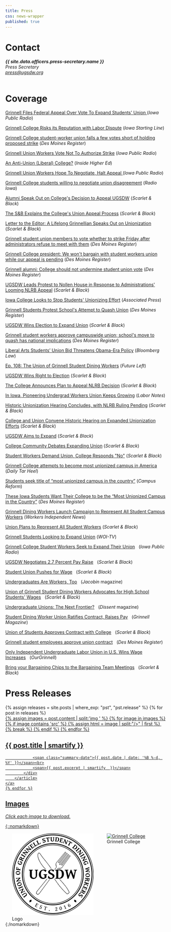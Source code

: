 ```yaml
---
title: Press
css: news-wrapper
published: true
---
```

<h1>Contact</h1>
<address>
<b>{{ site.data.officers.press-secretary.name }}</b>&nbsp;<br>
<i>Press Secretary</i><br>
<a href="mailto:press@ugsdw.org">press@ugsdw.org</a><br>
</address>
<br>

# Coverage

[Grinnell Files Federal Appeal Over Vote To Expand Students' Union ](http://www.iowapublicradio.org/post/grinnell-files-federal-appeal-over-vote-expand-students-union#stream/0) (*Iowa Public Radio*)

[Grinnell College Risks its Reputation with Labor Dispute](https://iowastartingline.com/2018/12/09/grinnell-college-risks-its-reputation-with-labor-dispute/?utm_source=rss&utm_medium=rss&utm_campaign=grinnell-college-risks-its-reputation-with-labor-dispute) (*Iowa Starting Line*)

[Grinnell College student-worker union falls a few votes short of holding proposed strike](https://www.desmoinesregister.com/story/news/2018/12/07/grinnell-college-student-worker-union-strike-protests-ugsdw-national-labor-relations-board/2243801002/) (*Des Moines Register*)

[Grinnell Union Workers Vote Not To Authorize Strike](http://www.iowapublicradio.org/post/grinnell-union-workers-vote-not-authorize-strike) (*Iowa Public Radio*)

[An Anti-Union (Liberal) College?](https://www.insidehighered.com/news/2018/12/07/grinnell-administrators-appeal-student-workers-union) (*Inside Higher Ed*)

[Grinnell Union Workers Hope To Negotiate, Halt Appeal ](http://www.iowapublicradio.org/post/grinnell-union-workers-hope-negotiate-halt-appeal#stream/0) (*Iowa Public Radio*)

[Grinnell College students willing to negotiate union disagreement](https://www.radioiowa.com/2018/12/07/grinnell-college-students-willing-to-negotiate-union-disagreement/) (*Radio Iowa*)

[Alumni Speak Out on College's Decision to Appeal UGSDW](http://www.thesandb.com/news/alumni-speak-out-on-colleges-decision-to-appeal-ugsdw.html) (*Scarlet & Black*)

[The S&B Explains the College's Union Appeal Process](http://www.thesandb.com/news/the-sb-explains-the-colleges-union-appeal-process.html) (*Scarlet & Black*)

[Letter to the Editor: A Lifelong Grinnellian Speaks Out on Unionization](http://www.thesandb.com/article/letter-to-the-editor-a-lifelong-grinnellian-speaks-out-on-unionization.html) (*Scarlet & Black*)

[Grinnell student union members to vote whether to strike Friday after administrators refuse to meet with them](https://www.desmoinesregister.com/story/news/education/2018/12/06/union-grinnell-college-student-workers-unionize-iowa-nlrb-labor-relations-board-university-school/2230009002/) (*Des Moines Register*) 

[Grinnell College president: We won't bargain with student workers union while our appeal is pending](https://www.desmoinesregister.com/story/news/education/2018/12/05/union-grinnell-college-student-workers-unionize-iowa-nlrb-labor-relations-board-university-school/2218061002/) (*Des Moines Register*)

[Grinnell alumni: College should not undermine student union vote](https://www.desmoinesregister.com/story/opinion/columnists/2018/12/03/grinnell-alumni-college-should-not-undermine-student-union-vote-labor-organization-nlrb/2190900002/) (*Des Moines Register*)

[UGSDW Leads Protest to Nollen House in Response to Administrations' Looming NLRB Appeal](http://www.thesandb.com/article/ugsdw-leads-protest-to-nollen-house-in-response-to-administrations-nlrb-appeal.html) (*Scarlet & Black*)

[Iowa College Looks to Stop Students' Unionizing Effort](https://apnews.com/9444e248fd704b8f90bf9fca30532cbc) (*Associated Press*)

[Grinnell Students Protest School's Attempt to Quash Union](https://www.desmoinesregister.com/videos/news/2018/11/30/grinnell-students-protest-schools-attempt-quash-union/2164932002/?fbclid=IwAR0b7xEBRKhW3mVQwHkNqAMILyN52PGm44vJ6Y_lboDY_BStbt8vEoily3g) (*Des Moines Register*)

[UGSDW Wins Election to Expand Union](http://www.thesandb.com/news/ugsdw-wins-election-to-expand-union.html) (*Scarlet & Black*)

[Grinnell student workers approve campuswide union; school's move to quash has national implications](https://www.desmoinesregister.com/story/news/education/2018/11/29/union-grinnell-college-student-workers-unionize-iowa-nlrb-labor-relations-board-university-school/2143732002/) (*Des Moines Register*)

[Liberal Arts Students’ Union Bid Threatens Obama-Era Policy](https://news.bloomberglaw.com/daily-labor-report/liberal-arts-students-union-bid-threatens-obama-era-policy) (*Bloomberg Law*)

[Ep. 108: The Union of Grinnell Student Dining Workers](http://www.futureleft.org/home/2018/11/14/ep-108-the-union-of-grinnell-student-dining-workers-ft-sam-xu) (*Future Left*)

[UGSDW Wins Right to Election](http://www.thesandb.com/news/ugsdw-wins-right-to-election.html) (*Scarlet & Black*)

[The College Announces Plan to Appeal NLRB Decision](http://www.thesandb.com/article/the-college-announces-plans-to-appeal-nlrb-decision.html) (*Scarlet & Black*)

[In Iowa, Pioneering Undergrad Workers Union Keeps Growing](http://labornotes.org/2018/11/iowa-pioneering-undergrad-workers-union-keeps-growing) (*Labor Notes*)

[Historic Unionization Hearing Concludes, with NLRB Ruling Pending](http://www.thesandb.com/article/historic-unionization-hearing-concludes-with-nlrb-ruling-pending.html) (*Scarlet & Black*)

[College and Union Convene Historic Hearing on Expanded Unionization Efforts](http://www.thesandb.com/article/college-and-union-convene-historic-hearing-on-expanded-unionization-efforts.html?fbclid=IwAR0uJfV1xiYYxiobpxZbxRacxStYCsIkKjyKSXu58F0MIo9Ki2dSHmwN1DQ) (*Scarlet & Black*)

[UGSDW Aims to Expand](http://www.thesandb.com/article/ugsdw-aims-to-expand.html) (*Scarlet & Black*)

[College Community Debates Expanding Union](http://www.thesandb.com/article/college-community-debates-expanding-union.html) (*Scarlet & Black*)

[Student Workers Demand Union, College Responds "No"](http://www.thesandb.com/news/student-workers-demand-union-college-responds-no.html) (*Scarlet & Black*)

[Grinnell College attempts to become most unionized campus in America](http://www.dailytarheel.com/article/2017/10/grinnell-college-attempts-to-become-most-unionized-campus-in-america) (*Daily Tar Heel*)

<a href="https://www.campusreform.org/?ID=9865">Students seek title of &ldquo;most unionized campus in the country&rdquo;</a> 
(<i>Campus Reform</i>)<br>

<a href="http://www.desmoinesregister.com/story/news/education/2017/09/25/these-iowa-students-want-their-college-most-unionized-campus-country/692777001/">These Iowa Students Want Their College to be the &ldquo;Most Unionized Campus in the Country&rdquo;</a>
(<i>Des Moines Register</i>)<br>

<a href="http://laborradio.org/2017/09/24/grinnell-dining-workers-launch-campaign-to-represent-all-student-campus-workers/">Grinnell Dining Workers Launch Campaign to Represent All Student Campus Workers</a>
(<i>Workers Independent News</i>)<br>

<a href="http://www.thesandb.com/news/union-plans-to-represent-all-student-workers.html">Union Plans to Represent All Student Workers</a>
(<i>Scarlet & Black</i>)<br>

<a href="http://www.weareiowa.com/news/local-news/grinnell-students-looking-to-expand-union/815816767">Grinnell Students Looking to Expand Union</a>
(<i>WOI-TV</i>)<br>

<a href="http://iowapublicradio.org/post/grinnell-college-student-workers-seek-expand-their-union">Grinnell College Student Workers Seek to Expand Their Union</a>&nbsp;&nbsp;
(<i>Iowa Public Radio</i>)<br>

<a href="http://www.thesandb.com/article/ugsdw-negotiates-2-7-percent-pay-raise.html">UGSDW Negotiates 2.7 Percent Pay Raise</a>&nbsp;&nbsp;
(<i>Scarlet & Black</i>)<br>

<a href="http://www.thesandb.com/article/student-union-pushes-for-wage.html">Student Union Pushes for Wage</a>&nbsp;&nbsp;
(<i>Scarlet & Black</i>)<br>

<a href="https://jacobinmag.com/2017/08/unions-campus-higher-education-organizing-college-students">Undergraduates Are Workers, Too</a>&nbsp;&nbsp;
(<i>Jacobin</i> magazine)<br>

<a href="http://www.thesandb.com/article/union-of-grinnell-student-dining-workers-advocates-for-high-school-students-wages.html">Union of Grinnell Student Dining Workers Advocates for High School Students' Wages</a>&nbsp;&nbsp;
(<i>Scarlet & Black</i>)<br>

<a href="https://www.dissentmagazine.org/blog/undergraduate-unions-student-labor-organizing-fight-for-15">Undergraduate Unions: The Next Frontier?</a>&nbsp;&nbsp;
(<i>Dissent</i> magazine)<br>

<a href="https://www.grinnell.edu/news/student-dining-worker-union-ratifies-contract-raises-pay">Student Dining Worker Union Ratifies Contract, Raises Pay</a>&nbsp;&nbsp;
(<i>Grinnell Magazine</i>)<br>

<a href="http://www.thesandb.com/news/union-of-students-approves-contract-with-college.html">Union of Students Approves Contract with College</a>&nbsp;&nbsp;
(<i>Scarlet & Black</i>)<br>

<a href="http://www.desmoinesregister.com/story/news/local/grinnell/2016/09/28/grinnell-student-employees-approve-union-contract/91146814/">Grinnell student employees approve union contract</a>&nbsp;&nbsp;
(<i>Des Moines Register</i>)<br>

<a href="http://ourgrinnell.com/only-independent-undergraduate-labor-union-in-u-s-wins-wage-increases/">Only Independent Undergraduate Labor Union in U.S. Wins Wage Increases</a>&nbsp;&nbsp;
(<i>OurGrinnell</i>)<br>

<a href="http://www.thesandb.com/features/bring-your-bargaining-chips-to-the-bargaining-team-meetings.html">Bring your Bargaining Chips to the Bargaining Team Meetings</a>&nbsp;&nbsp;
(<i>Scarlet & Black</i>)<br>


# Press Releases

<div class="post-container">
    {% assign releases = site.posts | where_exp: "pst", "pst.release" %}
    {% for post in releases %}
    <a href="{{ post.url }}">
        <article>
            <div class="img-wrapper">
                {% assign images = post.content | split:'img ' %} 
                {% for image in images %}
                    {% if image contains 'src' %}
                        {% assign html = image | split:"/>" | first %}
                        <img {{ html  }} />
                        {% break %}
                    {% endif %}
                {% endfor %}
            </div>
            <div class="content-wrapper">
                <h2>
                    {{ post.title | smartify }}
                </h2>

                <span class="summary-date">{{ post.date | date: '%B %-d, %Y' }}</span><br>
                <span>{{ post.excerpt | smartify  }}</span>
            </div>
        </article>
    </a>
    {% endfor %}
</div>

# Images
_Click each image to download._

{::nomarkdown}
<div class="columns">
    <div>
        <a href="/assets/logo_large.png" download="ugsdw_logo.png">          
            <img alt="UGSDW logo" src="/assets/logo_large.png" width=256>            
        </a> <br>
        Logo
    </div><br>
    <!--
    <div>
        <a href="/assets/news/expansion_watching.jpg" download="ugsdw_expansion_2017.jpg">          
          <img alt="2017 UGSDW Expansion Campaign Announcement" src="/assets/news/expansion_watching.jpg" width=360>
        </a> <br>
        Expansion campaign announcement, September 2017
    </div><br>
    <div>
        <a href="/assets/temp-front-picture.jpg" download="ugsdw_equal_wage_protest.jpg">          
            <img alt="Equal Wage Protest" src="/assets/temp-front-picture.jpg" width=360>            
        </a> <br>
        Equal wage protest, April 2017
    </div><br>
    <div>
        <a href="/assets/mtg_1_edited.jpg" download="ugsdw_contract_ratification_2016.jpg">          
            <img alt="2016 UGSDW Contract Ratification Meeting" src="/assets/mtg_1_edited.jpg" width=360>            
        </a> <br>
        2016 contract ratification meeting
    </div><br>
    <div>
        <a href="/assets/bargaining_team.jpg" download="ugsdw_bargaining_team_2016.jpg">          
            <img alt="2016 UGSDW Bargaining Team" src="/assets/bargaining_team.jpg" width=360>          
        </a> <br>
        2016 contract bargaining team
    </div><br>
-->
    <div>
        <a href="/assets/front-picture.jpg" download="grinnell_college.jpg">          
            <img alt="Grinnell College" src="/assets/front-picture.jpg" width=360>            
        </a> <br>
        Grinnell College
    </div><br>
</div>
{:/nomarkdown}
